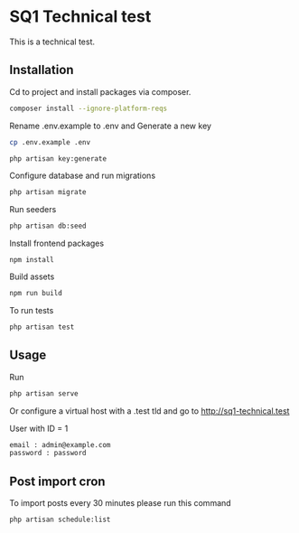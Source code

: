 # SQ1 Technical test

This is a technical test.

## Installation

Cd to project and install packages via composer.

```bash
composer install --ignore-platform-reqs
```
Rename .env.example to .env and Generate a new key

```bash
cp .env.example .env

php artisan key:generate
```

Configure database and run migrations

```bash
php artisan migrate
```
Run seeders

```bash
php artisan db:seed
```
Install frontend packages
```bach
npm install
```

Build assets
```bash
npm run build
```

To run tests 
```bash
php artisan test
```
## Usage

Run 
```bash
php artisan serve
```
Or configure a virtual host with a .test tld and go to http://sq1-technical.test


User with ID = 1
```bash
email : admin@example.com
password : password
```

## Post import cron

To import posts every 30 minutes please run this command
```bash
php artisan schedule:list
```
